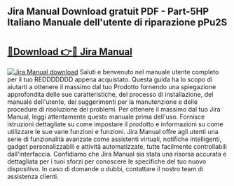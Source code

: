 ## Jira Manual Download gratuit PDF - Part-5HP Italiano Manuale dell'utente di riparazione pPu2S

# <h2><a href="http://df9e7r.blite.top/?on=Jira+Manual">🔗Download 👉🔴 Jira Manual</a></h2>

[![Jira Manual download](https://i.imgur.com/lujVjoI.png)](http://df9e7r.blite.top/?on=Jira+Manual)
Saluti e benvenuto nel manuale utente completo per il tuo REDDDDDDD appena acquistato. Questa guida ha lo scopo di aiutarti a ottenere il massimo dal tuo Prodotto fornendo una spiegazione approfondita delle sue caratteristiche, del processo di installazione, del manuale dell'utente, dei suggerimenti per la manutenzione e delle procedure di risoluzione dei problemi. Per ottenere il massimo dal tuo Jira Manual, leggi attentamente questo manuale prima dell'uso. Fornisce istruzioni dettagliate su come impostare il prodotto e informazioni su come utilizzare le sue varie funzioni e funzioni. Jira Manual offre agli utenti una serie di funzionalità avanzate come assistenti virtuali, notifiche intelligenti, gadget personalizzabili e attività automatizzate, tutte facilmente controllabili dall'interfaccia. Confidiamo che Jira Manual sia stata una risorsa accurata e dettagliata per i tuoi sforzi per conoscere le specifiche del tuo nuovo dispositivo. In caso di domande o dubbi, contattare il nostro team di assistenza clienti.
